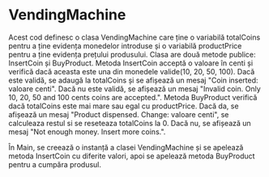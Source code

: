 # VendingMachine

Acest cod definesc o clasa VendingMachine care ține o variabilă totalCoins pentru a ține evidența monedelor introduse și o variabilă productPrice pentru a ține evidența prețului produsului. Clasa are două metode publice: InsertCoin și BuyProduct.
Metoda InsertCoin acceptă o valoare în centi și verifică dacă aceasta este una din monedele valide(10, 20, 50, 100). Dacă este validă, se adaugă la totalCoins și se afișează un mesaj "Coin inserted: valoare centi". Dacă nu este validă, se afișează un mesaj "Invalid coin. Only 10, 20, 50 and 100 cents coins are accepted.".
Metoda BuyProduct verifică dacă totalCoins este mai mare sau egal cu productPrice. Dacă da, se afișează un mesaj "Product dispensed. Change: valoare centi", se calculeaza restul si se reseteaza totalCoins la 0. Dacă nu, se afișează un mesaj "Not enough money. Insert more coins.".

În Main, se creează o instanță a clasei VendingMachine și se apelează metoda InsertCoin cu diferite valori, apoi se apelează metoda BuyProduct pentru a cumpăra produsul.
